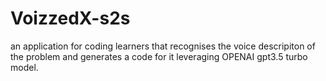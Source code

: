 # VoizzedX-s2s
an application for coding learners that recognises the voice descripiton of the problem and generates a code for it leveraging OPENAI gpt3.5 turbo model.
